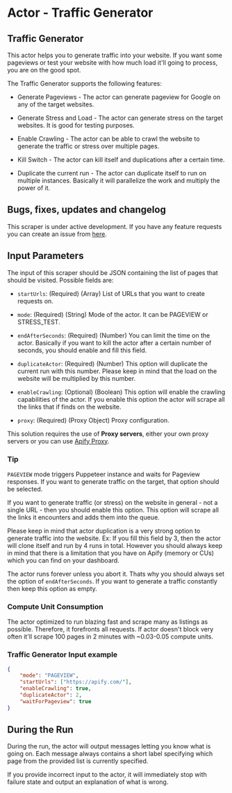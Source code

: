 # Actor - Traffic Generator

## Traffic Generator

This actor helps you to generate traffic into your website. If you want some pageviews or test your website with how much load it'll going to process, you are on the good spot.

The Traffic Generator supports the following features:

-   Generate Pageviews - The actor can generate pageview for Google on any of the target websites.

-   Generate Stress and Load - The actor can generate stress on the target websites. It is good for testing purposes.

-   Enable Crawling - The actor can be able to crawl the website to generate the traffic or stress over multiple pages.

-   Kill Switch - The actor can kill itself and duplications after a certain time.

-   Duplicate the current run - The actor can duplicate itself to run on multiple instances. Basically it will parallelize the work and multiply the power of it.

## Bugs, fixes, updates and changelog

This scraper is under active development. If you have any feature requests you can create an issue from [here](https://github.com/epctex/traffic-generator/issues).

## Input Parameters

The input of this scraper should be JSON containing the list of pages that should be visited. Possible fields are:

- `startUrls`: (Required) (Array) List of URLs that you want to create requests on.

- `mode`: (Required) (String) Mode of the actor. It can be PAGEVIEW or STRESS_TEST.

- `endAfterSeconds`: (Required) (Number) You can limit the time on the actor. Basically if you want to kill the actor after a certain number of seconds, you should enable and fill this field.

- `duplicateActor`: (Required) (Number) This option will duplicate the current run with this number. Please keep in mind that the load on the website will be multiplied by this number.

- `enableCrawling`: (Optional) (Boolean) This option will enable the crawling capabilities of the actor. If you enable this option the actor will scrape all the links that if finds on the website.

- `proxy`: (Required) (Proxy Object) Proxy configuration.

This solution requires the use of **Proxy servers**, either your own proxy servers or you can use [Apify Proxy](https://www.apify.com/docs/proxy).

### Tip

`PAGEVIEW` mode triggers Puppeteer instance and waits for Pageview responses. If you want to generate traffic on the target, that option should be selected.

If you want to generate traffic (or stress) on the website in general - not a single URL - then you should enable this option. This option will scrape all the links it encounters and adds them into the queue.

Please keep in mind that actor duplication is a very strong option to generate traffic into the website. Ex: If you fill this field by 3, then the actor will clone itself and run by 4 runs in total. However you should always keep in mind that there is a limitation that you have on Apify (memory or CUs) which you can find on your dashboard.

The actor runs forever unless you abort it. Thats why you should always set the option of `endAfterSeconds`. If you want to generate a traffic constantly then keep this option as empty.

### Compute Unit Consumption

The actor optimized to run blazing fast and scrape many as listings as possible. Therefore, it forefronts all requests. If actor doesn't block very often it'll scrape 100 pages in 2 minutes with ~0.03-0.05 compute units.

### Traffic Generator Input example

```json
{
    "mode": "PAGEVIEW",
    "startUrls": ["https://apify.com/"],
    "enableCrawling": true,
    "duplicateActor": 2,
    "waitForPageview": true
}
```

## During the Run

During the run, the actor will output messages letting you know what is going on. Each message always contains a short label specifying which page from the provided list is currently specified.

If you provide incorrect input to the actor, it will immediately stop with failure state and output an explanation of what is wrong.
